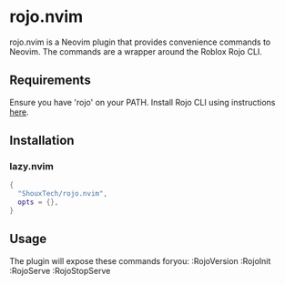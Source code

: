 # rojo.nvim
rojo.nvim is a Neovim plugin that provides convenience commands to Neovim. The commands are a wrapper around the Roblox Rojo CLI.

## Requirements
Ensure you have 'rojo' on your PATH. Install Rojo CLI using instructions [here](https://rojo.space/docs/v7/getting-started/installation/).

## Installation
### lazy.nvim
```lua
{
  "ShouxTech/rojo.nvim",
  opts = {},
}
```

## Usage
The plugin will expose these commands foryou:
:RojoVersion
:RojoInit
:RojoServe
:RojoStopServe
